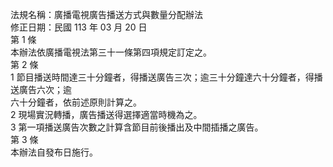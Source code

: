 法規名稱：廣播電視廣告播送方式與數量分配辦法  
修正日期：民國 113 年 03 月 20 日  
第 1 條  
本辦法依廣播電視法第三十一條第四項規定訂定之。  
第 2 條  
1 節目播送時間達三十分鐘者，得播送廣告三次；逾三十分鐘達六十分鐘者，得播送廣告六次；逾  
六十分鐘者，依前述原則計算之。  
2 現場實況轉播，廣告播送得選擇適當時機為之。  
3 第一項播送廣告次數之計算含節目前後播出及中間插播之廣告。  
第 3 條  
本辦法自發布日施行。  


